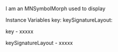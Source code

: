 I am an MNSymbolMorph used to display 

Instance Variables
	key:		<Object>
	keySignatureLayout:		<Object>

key
	- xxxxx

keySignatureLayout
	- xxxxx
